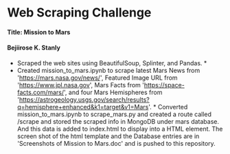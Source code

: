 # Web Scraping Challenge
#### Title: Mission to Mars
#### Bejiirose K. Stanly

* Scraped the web sites using BeautifulSoup, Splinter, and Pandas. *
* Created mission_to_mars.ipynb to scrape latest Mars News from 'https://mars.nasa.gov/news/', Featured Image URL from 'https://www.jpl.nasa.gov', Mars Facts from 'https://space-facts.com/mars/', and four Mars Hemispheres from 'https://astrogeology.usgs.gov/search/results?q=hemisphere+enhanced&k1=target&v1=Mars'. *
Converted mission_to_mars.ipynb to scrape_mars.py and created a route called /scrape and stored the scraped info in MongoDB under mars database. And this data is added to index.html to display into a HTML element.
The screen shot of the html template and the Database entries are in 'Screenshots of Mission to Mars.doc' and is pushed to this repository.
